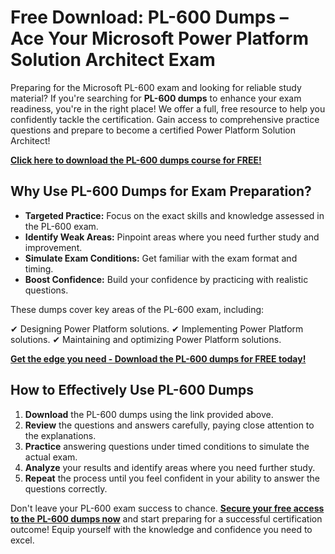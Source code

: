 # Free Download: PL-600 Dumps – Ace Your Microsoft Power Platform Solution Architect Exam

Preparing for the Microsoft PL-600 exam and looking for reliable study material? If you're searching for **PL-600 dumps** to enhance your exam readiness, you're in the right place! We offer a full, free resource to help you confidently tackle the certification. Gain access to comprehensive practice questions and prepare to become a certified Power Platform Solution Architect!

[**Click here to download the PL-600 dumps course for FREE!**](https://udemywork.com/pl-600-dumps)

## Why Use PL-600 Dumps for Exam Preparation?

*   **Targeted Practice:** Focus on the exact skills and knowledge assessed in the PL-600 exam.
*   **Identify Weak Areas:** Pinpoint areas where you need further study and improvement.
*   **Simulate Exam Conditions:** Get familiar with the exam format and timing.
*   **Boost Confidence:** Build your confidence by practicing with realistic questions.

These dumps cover key areas of the PL-600 exam, including:

✔ Designing Power Platform solutions.
✔ Implementing Power Platform solutions.
✔ Maintaining and optimizing Power Platform solutions.

[**Get the edge you need - Download the PL-600 dumps for FREE today!**](https://udemywork.com/pl-600-dumps)

## How to Effectively Use PL-600 Dumps

1.  **Download** the PL-600 dumps using the link provided above.
2.  **Review** the questions and answers carefully, paying close attention to the explanations.
3.  **Practice** answering questions under timed conditions to simulate the actual exam.
4.  **Analyze** your results and identify areas where you need further study.
5.  **Repeat** the process until you feel confident in your ability to answer the questions correctly.

Don't leave your PL-600 exam success to chance. **[Secure your free access to the PL-600 dumps now](https://udemywork.com/pl-600-dumps)** and start preparing for a successful certification outcome! Equip yourself with the knowledge and confidence you need to excel.
